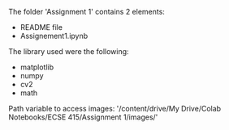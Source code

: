 The folder 'Assignment 1' contains 2 elements:
- README file
- Assignement1.ipynb

The library used were the following:
- matplotlib
- numpy
- cv2
- math

Path variable to access images: '/content/drive/My Drive/Colab Notebooks/ECSE 415/Assignment 1/images/'
